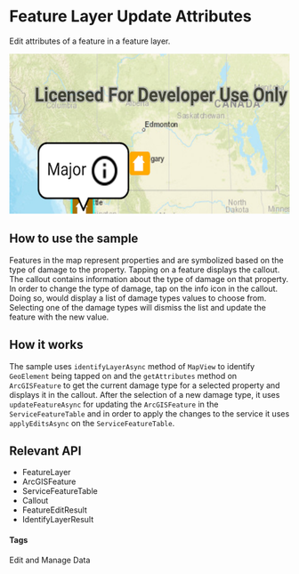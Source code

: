 # Feature Layer Update Attributes
Edit attributes of a feature in a feature layer.      

![Feature Layer Update Attributes App](feature-layer-update-attributes.png)

## How to use the sample
Features in the map represent properties and are symbolized based on the type of damage to the property. Tapping on a feature displays the callout. The callout contains information about the type of damage on that property. In order to change the type of damage, tap on the info icon in the callout. Doing so, would display a list of damage types values to choose from. Selecting one of the damage types will dismiss the list and update the feature with the new value.

## How it works
The sample uses `identifyLayerAsync` method of `MapView` to identify `GeoElement` being tapped on and the `getAttributes` method on `ArcGISFeature` to get the current damage type for a selected property and displays it in the callout. After the selection of a new damage type, it uses `updateFeatureAsync` for updating the `ArcGISFeature` in the `ServiceFeatureTable` and in order to apply the changes to the service it uses `applyEditsAsync` on the `ServiceFeatureTable`.

## Relevant API
* FeatureLayer
* ArcGISFeature
* ServiceFeatureTable
* Callout
* FeatureEditResult
* IdentifyLayerResult

#### Tags
Edit and Manage Data

